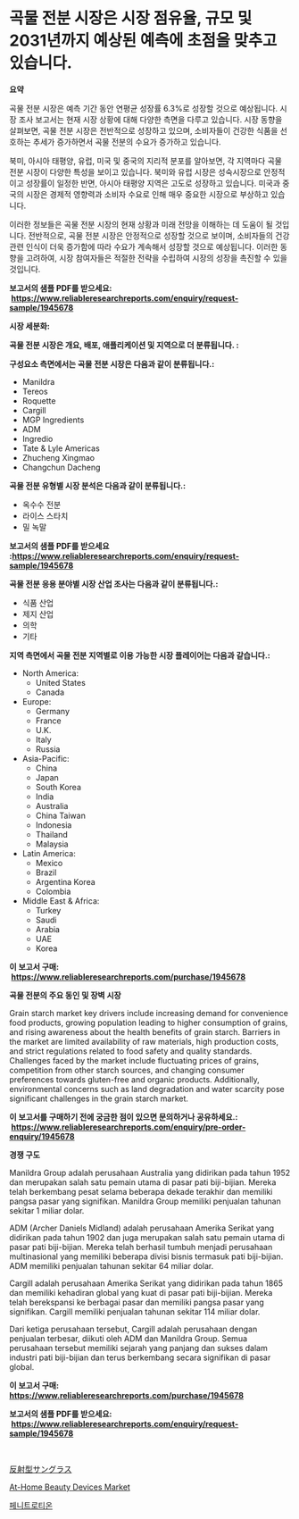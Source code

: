 <p><h1>곡물 전분 시장은 시장 점유율, 규모 및 2031년까지 예상된 예측에 초점을 맞추고 있습니다.</h1></p><p><strong>요약</strong></p>
<p><p>곡물 전분 시장은 예측 기간 동안 연평균 성장률 6.3%로 성장할 것으로 예상됩니다. 시장 조사 보고서는 현재 시장 상황에 대해 다양한 측면을 다루고 있습니다. 시장 동향을 살펴보면, 곡물 전분 시장은 전반적으로 성장하고 있으며, 소비자들이 건강한 식품을 선호하는 추세가 증가하면서 곡물 전분의 수요가 증가하고 있습니다.</p><p>북미, 아시아 태평양, 유럽, 미국 및 중국의 지리적 분포를 알아보면, 각 지역마다 곡물 전분 시장이 다양한 특성을 보이고 있습니다. 북미와 유럽 시장은 성숙시장으로 안정적이고 성장률이 일정한 반면, 아시아 태평양 지역은 고도로 성장하고 있습니다. 미국과 중국의 시장은 경제적 영향력과 소비자 수요로 인해 매우 중요한 시장으로 부상하고 있습니다.</p><p>이러한 정보들은 곡물 전분 시장의 현재 상황과 미래 전망을 이해하는 데 도움이 될 것입니다. 전반적으로, 곡물 전분 시장은 안정적으로 성장할 것으로 보이며, 소비자들의 건강 관련 인식이 더욱 증가함에 따라 수요가 계속해서 성장할 것으로 예상됩니다. 이러한 동향을 고려하여, 시장 참여자들은 적절한 전략을 수립하여 시장의 성장을 촉진할 수 있을 것입니다.</p></p>
<p><strong>보고서의 샘플 PDF를 받으세요: &nbsp;<a href="https://www.reliableresearchreports.com/enquiry/request-sample/1945678">https://www.reliableresearchreports.com/enquiry/request-sample/1945678</a></strong></p>
<p><strong>시장 세분화:</strong></p>
<p><strong> 곡물 전분 시장은 개요, 배포, 애플리케이션 및 지역으로 더 분류됩니다. :</strong></p>
<p><strong>구성요소 측면에서는 곡물 전분 시장은 다음과 같이 분류됩니다.:</strong></p>
<p><ul><li>Manildra</li><li>Tereos</li><li>Roquette</li><li>Cargill</li><li>MGP Ingredients</li><li>ADM</li><li>Ingredio</li><li>Tate & Lyle Americas</li><li>Zhucheng Xingmao</li><li>Changchun Dacheng</li></ul></p>
<p><strong> 곡물 전분 유형별 시장 분석은 다음과 같이 분류됩니다.:</strong></p>
<p><ul><li>옥수수 전분</li><li>라이스 스타치</li><li>밀 녹말</li></ul></p>
<p><strong>보고서의 샘플 PDF를 받으세요 :<a href="https://www.reliableresearchreports.com/enquiry/request-sample/1945678">https://www.reliableresearchreports.com/enquiry/request-sample/1945678</a></strong></p>
<p><strong> 곡물 전분 응용 분야별 시장 산업 조사는 다음과 같이 분류됩니다.:</strong></p>
<p><ul><li>식품 산업</li><li>제지 산업</li><li>의학</li><li>기타</li></ul></p>
<p><strong>지역 측면에서 곡물 전분 지역별로 이용 가능한 시장 플레이어는 다음과 같습니다.:</strong></p>
<p><ul>
    <li>
        North America:
        <ul>
            <li>United States</li>
            <li>Canada</li>
        </ul>
    </li>
    <li>
        Europe:
        <ul>
            <li>Germany</li>
            <li>France</li>
            <li>U.K.</li>
            <li>Italy</li>
            <li>Russia</li>
        </ul>
    </li>
    <li>
        Asia-Pacific:
        <ul>
            <li>China</li>
            <li>Japan</li>
            <li>South Korea</li>
            <li>India</li>
            <li>Australia</li>
            <li>China Taiwan</li>
            <li>Indonesia</li>
            <li>Thailand</li>
            <li>Malaysia</li>
        </ul>
    </li>
    <li>
        Latin America:
        <ul>
            <li>Mexico</li>
            <li>Brazil</li>
            <li>Argentina Korea</li>
            <li>Colombia</li>
        </ul>
    </li>
    <li>
        Middle East & Africa:
        <ul>
            <li>Turkey</li>
            <li>Saudi</li>
            <li>Arabia</li>
            <li>UAE</li>
            <li>Korea</li>
        </ul>
    </li>
    </ul></p>
<p><strong>이 보고서 구매: &nbsp;<a href="https://www.reliableresearchreports.com/purchase/1945678">https://www.reliableresearchreports.com/purchase/1945678</a></strong></p>
<p><strong>곡물 전분의 주요 동인 및 장벽 시장</strong></p>
<p><p>Grain starch market key drivers include increasing demand for convenience food products, growing population leading to higher consumption of grains, and rising awareness about the health benefits of grain starch. Barriers in the market are limited availability of raw materials, high production costs, and strict regulations related to food safety and quality standards. Challenges faced by the market include fluctuating prices of grains, competition from other starch sources, and changing consumer preferences towards gluten-free and organic products. Additionally, environmental concerns such as land degradation and water scarcity pose significant challenges in the grain starch market.</p></p>
<p><strong>이 보고서를 구매하기 전에 궁금한 점이 있으면 문의하거나 공유하세요.: &nbsp;<a href="https://www.reliableresearchreports.com/enquiry/pre-order-enquiry/1945678">https://www.reliableresearchreports.com/enquiry/pre-order-enquiry/1945678</a></strong></p>
<p><strong>경쟁 구도</strong></p>
<p><p>Manildra Group adalah perusahaan Australia yang didirikan pada tahun 1952 dan merupakan salah satu pemain utama di pasar pati biji-bijian. Mereka telah berkembang pesat selama beberapa dekade terakhir dan memiliki pangsa pasar yang signifikan. Manildra Group memiliki penjualan tahunan sekitar 1 miliar dolar.</p><p>ADM (Archer Daniels Midland) adalah perusahaan Amerika Serikat yang didirikan pada tahun 1902 dan juga merupakan salah satu pemain utama di pasar pati biji-bijian. Mereka telah berhasil tumbuh menjadi perusahaan multinasional yang memiliki beberapa divisi bisnis termasuk pati biji-bijian. ADM memiliki penjualan tahunan sekitar 64 miliar dolar.</p><p>Cargill adalah perusahaan Amerika Serikat yang didirikan pada tahun 1865 dan memiliki kehadiran global yang kuat di pasar pati biji-bijian. Mereka telah berekspansi ke berbagai pasar dan memiliki pangsa pasar yang signifikan. Cargill memiliki penjualan tahunan sekitar 114 miliar dolar.</p><p>Dari ketiga perusahaan tersebut, Cargill adalah perusahaan dengan penjualan terbesar, diikuti oleh ADM dan Manildra Group. Semua perusahaan tersebut memiliki sejarah yang panjang dan sukses dalam industri pati biji-bijian dan terus berkembang secara signifikan di pasar global.</p></p>
<p><strong>이 보고서 구매: &nbsp; <a href="https://www.reliableresearchreports.com/purchase/1945678">https://www.reliableresearchreports.com/purchase/1945678</a></strong></p>
<p><strong>보고서의 샘플 PDF를 받으세요: &nbsp;<a href="https://www.reliableresearchreports.com/enquiry/request-sample/1945678">https://www.reliableresearchreports.com/enquiry/request-sample/1945678</a></strong><strong></strong></p>
<p>&nbsp;</p>
<p><p><a href="https://github.com/xemfu2379520/Market-Research-Report-List-1/blob/main/14007277748.md">反射型サングラス</a></p><p><a href="https://github.com/ChiragRP21/Market-Research-Report-List-3/blob/main/at-home-beauty-devices-market.md">At-Home Beauty Devices Market</a></p><p><a href="https://github.com/JeromeRtyau89966/Market-Research-Report-List-1/blob/main/97359307226.md">페니트로티온</a></p></p>